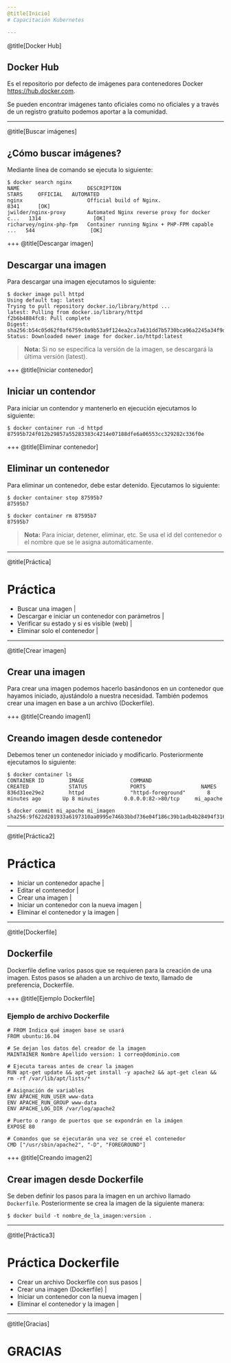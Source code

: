 ```yaml
---
@title[Inicio]
# Capacitación Kubernetes

---
```

@title[Docker Hub]
## Docker Hub

Es el repositorio por defecto de imágenes para contenedores Docker https://hub.docker.com.

Se pueden encontrar imágenes tanto oficiales como no oficiales y a través de un registro gratuito podemos aportar a la comunidad.

---
@title[Buscar imágenes]
## ¿Cómo buscar imágenes?

Mediante línea de comando se ejecuta lo siguiente:

```
$ docker search nginx
NAME                      DESCRIPTION                                     STARS     OFFICIAL   AUTOMATED
nginx                     Official build of Nginx.                        8341      [OK]
jwilder/nginx-proxy       Automated Nginx reverse proxy for docker c...   1314                 [OK]
richarvey/nginx-php-fpm   Container running Nginx + PHP-FPM capable ...   544                  [OK]
```


+++
@title[Descargar imagen]
## Descargar una imagen

Para descargar una imagen ejecutamos lo siguiente:

```
$ docker image pull httpd
Using default tag: latest
Trying to pull repository docker.io/library/httpd ...
latest: Pulling from docker.io/library/httpd
f2b6b4884fc8: Pull complete
Digest: sha256:b54c05d62f0af6759c0a9b53a9f124ea2ca7a631dd7b5730bca96a2245a34f9d
Status: Downloaded newer image for docker.io/httpd:latest
```
>**Nota:** Si no se especifica la versión de la imagen, se descargará la última versión (latest).

+++
@title[Iniciar contenedor]
## Iniciar un contendor

Para iniciar un contendor y mantenerlo en ejecución ejecutamos lo siguiente:

```
$ docker container run -d httpd
87595b724f012b29857a55283383c4214e07188dfe6a06553cc329282c336f0e
```

+++
@title[Eliminar contenedor]
## Eliminar un contenedor

Para eliminar un contenedor, debe estar detenido.
Ejecutamos lo siguiente:

```
$ docker container stop 87595b7
87595b7

$ docker container rm 87595b7
87595b7
```
>**Nota:** Para iniciar, detener, eliminar, etc. Se usa el id del contenedor o el nombre que se le asigna automáticamente. 

---
@title[Práctica]
# Práctica

- Buscar una imagen |
- Descargar e iniciar un contenedor con parámetros |
- Verificar su estado y si es visible (web) |
- Eliminar solo el contenedor |

---
@title[Crear imagen]
## Crear una imagen

Para crear una imagen podemos hacerlo basándonos en un contenedor que hayamos iniciado, ajustándolo a nuestra necesidad.
También podemos crear una imagen en base a un archivo (Dockerfile).

+++
@title[Creando imagen1]
## Creando imagen desde contenedor

Debemos tener un contenedor iniciado y modificarlo.
Posteriormente ejecutamos lo siguiente:

```
$ docker container ls
CONTAINER ID        IMAGE               COMMAND                  CREATED             STATUS              PORTS                  NAMES
836d31ee29e2        httpd               "httpd-foreground"       8 minutes ago       Up 8 minutes        0.0.0.0:82->80/tcp     mi_apache

$ docker commit mi_apache mi_imagen
sha256:9f622d201933a6197310aa0995e746b3bbd736e04f186c39b1adb4b28494f316
```
---
@title[Práctica2]
# Práctica

- Iniciar un contenedor apache |
- Editar el contenedor |
- Crear una imagen |
- Iniciar un contenedor con la nueva imagen |
- Eliminar el contenedor y la imagen |
---

@title[Dockerfile]
## Dockerfile

Dockerfile define varios pasos que se requieren para la creación de una imagen.
Estos pasos se añaden a un archivo de texto, llamado de preferencia, Dockerfile.

+++
@title[Ejemplo Dockerfile]

### Ejemplo de archivo Dockerfile

```
# FROM Indica qué imagen base se usará
FROM ubuntu:16.04

# Se dejan los datos del creador de la imagen
MAINTAINER Nombre Apellido version: 1 correo@dominio.com

# Ejecuta tareas antes de crear la imagen
RUN apt-get update && apt-get install -y apache2 && apt-get clean && rm -rf /var/lib/apt/lists/*

# Asignación de variables
ENV APACHE_RUN_USER www-data
ENV APACHE_RUN_GROUP www-data
ENV APACHE_LOG_DIR /var/log/apache2

# Puerto o rango de puertos que se expondrán en la imágen
EXPOSE 80

# Comandos que se ejecutarán una vez se creé el contenedor
CMD ["/usr/sbin/apache2", "-D", "FOREGROUND"]
```

+++
@title[Creando imagen2]

## Crear imagen desde Dockerfile

Se deben definir los pasos para la imagen en un archivo llamado `Dockerfile`. Posteriormente se crea la imagen de la siguiente manera:

```
$ docker build -t nombre_de_la_imagen:version .
```

---
@title[Práctica3]
# Práctica Dockerfile

- Crear un archivo Dockerfile con sus pasos |
- Crear una imagen (Dockerfile) |
- Iniciar un contenedor con la nueva imagen |
- Eliminar el contenedor y la imagen |

---
@title[Gracias]

# GRACIAS
